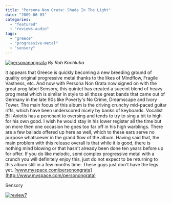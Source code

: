 ```yaml
---
title: "Persona Non Grata: Shade In The Light"
date: "2009-06-03"
categories: 
  - "featured"
  - "reviews-audio"
tags: 
  - "greece"
  - "progressive-metal"
  - "sensory"
---
```


[![personanongrata](http://www.hellbound.ca/wp-content/uploads/2009/06/personanongrata-300x269.jpg "personanongrata")](http://www.hellbound.ca/wp-content/uploads/2009/06/personanongrata.jpg) _By Rob Kachluba_

It appears that Greece is quickly becoming a new breeding ground of quality original progressive metal thanks to the likes of Mindflow, Fragile Vastness, etc. And now with Persona Non Grata now signed on with the great prog label Sensory, this quintet has created a succint blend of heavy prog metal which is similar in style to all those great bands that came out of Germany in the late 90s like Poverty's No Crime, Dreamscape and Ivory Tower. The main focus of this album is the driving crunchy mid-paced guitar riffs, which have been underscored nicely by banks of keyboards. Vocalist Bill Axiotis has a penchant to oversing and tends to try to sing a bit to high for his own good. I wish he would stay in his lower register all the time but on more then one occasion he goes too far off in his high warblings. There are a few ballads offered up here as well, which to these ears serve no purpose whatsoever in the grand flow of the album. Having said that, the main problem with this release overall is that while it is good, there is nothing mind blowing or that hasn't already been done ten years before up for offer. If you do like melodic, semi complex progressive metal with a crunch you will definitely enjoy this, just do not expect to be returning to this album still in a few months time. These guys just don't have the legs yet. [www.myspace.com/personongrata](http://www.myspace.com/personongrata)

Sensory

[![review7](http://www.hellbound.ca/wp-content/uploads/2009/06/review7.png "review7")](http://www.hellbound.ca/wp-content/uploads/2009/06/review7.png)
